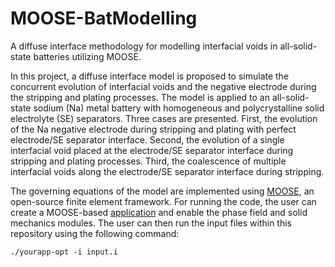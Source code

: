 # MOOSE-BatModelling
A diffuse interface methodology for modelling interfacial voids in all-solid-state batteries utilizing MOOSE.

In this project, a diffuse interface model is proposed to simulate the concurrent evolution of interfacial voids and the negative electrode during the stripping and plating processes. The model is applied to an all-solid-state sodium (Na) metal battery with homogeneous and polycrystalline solid electrolyte (SE) separators. Three cases are presented. First, the evolution of the Na negative electrode during stripping and plating with perfect electrode/SE separator interface. Second, the evolution of a single interfacial void placed at the electrode/SE separator interface during stripping and plating processes. Third, the coalescence of multiple interfacial voids along the electrode/SE separator interface during stripping.

The governing equations of the model are implemented using [MOOSE](https://mooseframework.inl.gov/), an open-source finite element framework.
For running the code, the user can create a MOOSE-based [application](https://mooseframework.inl.gov/getting_started/new_users.html) and enable the phase field and solid mechanics modules. The user can then run the input files within this repository using the following command:

`./yourapp-opt -i input.i`
